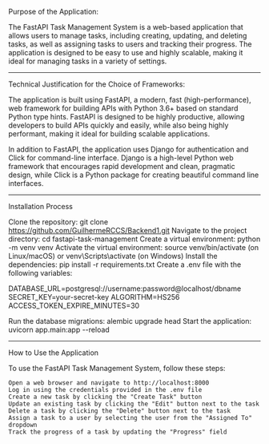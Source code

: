 Purpose of the Application:

The FastAPI Task Management System is a web-based application that allows users to manage tasks, including creating, updating, and deleting tasks, as well as assigning tasks to users and tracking their progress. The application is designed to be easy to use and highly scalable, making it ideal for managing tasks in a variety of settings.

-------------------------------------------------------------------------------------------------------------------------------

Technical Justification for the Choice of Frameworks:

The application is built using FastAPI, a modern, fast (high-performance), web framework for building APIs with Python 3.6+ based on standard Python type hints. FastAPI is designed to be highly productive, allowing developers to build APIs quickly and easily, while also being highly performant, making it ideal for building scalable applications.

In addition to FastAPI, the application uses Django for authentication and Click for command-line interface. Django is a high-level Python web framework that encourages rapid development and clean, pragmatic design, while Click is a Python package for creating beautiful command line interfaces.

-------------------------------------------------------------------------------------------------------------------------------

Installation Process

  Clone the repository: git clone https://github.com/GuilhermeRCCS/Backend1.git
  Navigate to the project directory: cd fastapi-task-management
  Create a virtual environment: python -m venv venv
  Activate the virtual environment: source venv/bin/activate (on Linux/macOS) or venv\Scripts\activate (on Windows)
  Install the dependencies: pip install -r requirements.txt
  Create a .env file with the following variables:

DATABASE_URL=postgresql://username:password@localhost/dbname
SECRET_KEY=your-secret-key
ALGORITHM=HS256
ACCESS_TOKEN_EXPIRE_MINUTES=30

  Run the database migrations: alembic upgrade head
  Start the application: uvicorn app.main:app --reload

-------------------------------------------------------------------------------------------------------------------------------

How to Use the Application

To use the FastAPI Task Management System, follow these steps:

    Open a web browser and navigate to http://localhost:8000
    Log in using the credentials provided in the .env file
    Create a new task by clicking the "Create Task" button
    Update an existing task by clicking the "Edit" button next to the task
    Delete a task by clicking the "Delete" button next to the task
    Assign a task to a user by selecting the user from the "Assigned To" dropdown
    Track the progress of a task by updating the "Progress" field
